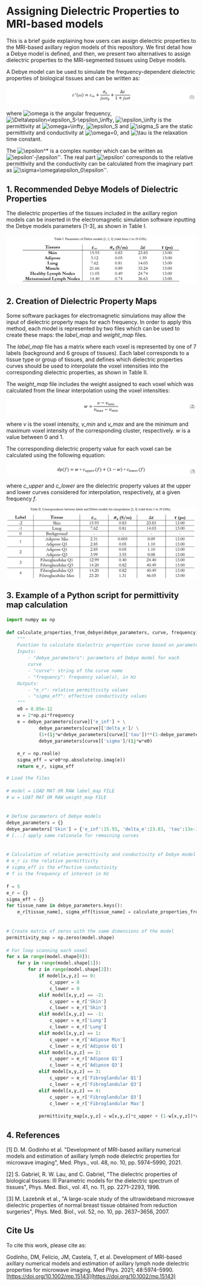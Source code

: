 # Assigning Dielectric Properties to MRI-based models

This is a brief guide explaining how users can assign dielectric properties to the MRI-based axillary region models of this repository. We first detail how a Debye model is defined, and then, we present two alternatives to assign dielectric properties to the MRI-segmented tissues using Debye models. 

A Debye model can be used to simulate the frequency-dependent dielectric properties of biological tissues and can be written as:

![Eq1](/images/eq1.PNG)

where ![\omega](https://latex.codecogs.com/svg.latex?\omega) is the angular frequency, ![\Delta\epsilon=\epsilon_S-\epsilon_\infty](https://latex.codecogs.com/svg.latex?\Delta\epsilon=\epsilon_S-\epsilon_\infty), ![\epsilon_\infty](https://latex.codecogs.com/svg.latex?\epsilon_\infty) is the permittivity at ![\omega=\infty](https://latex.codecogs.com/svg.latex?\omega=\infty), ![\epsilon_S](https://latex.codecogs.com/svg.latex?\epsilon_S) and ![\sigma_S](https://latex.codecogs.com/svg.latex?\sigma_S) are the static permittivity and conductivity at ![\omega=0](https://latex.codecogs.com/svg.latex?\omega=0), and ![\tau](https://latex.codecogs.com/svg.latex?\tau) is the relaxation time constant.

The ![\epsilon^*](https://latex.codecogs.com/svg.latex?\epsilon^*) is a complex number which can be written as ![\epsilon'-j\epsilon''](https://latex.codecogs.com/svg.latex?\epsilon'-j\epsilon''). The real part ![\epsilon'](https://latex.codecogs.com/svg.latex?\epsilon') corresponds to the relative permittivity and the conductivity can be calculated from the imaginary part as ![\sigma=\omega\epsilon_0\epsilon''](https://latex.codecogs.com/svg.latex?\sigma=\omega\epsilon_0\epsilon'').

## 1. Recommended Debye Models of Dielectric Properties

The dielectric properties of the tissues included in the axillary region models can be inserted in the electromagnetic simulation software inputting the Debye models parameters [1-3], as shown in Table I.

![Table1](/images/table1.PNG)

## 2. Creation of Dielectric Property Maps

Some software packages for electromagnetic simulations may allow the input of dielectric property maps for each frequency. In order to apply this method, each model is represented by two files which can be used to create these maps: the _label\_map_ and _weight\_map_ files.

The _label\_map_ file has a matrix where each voxel is represented by one of 7 labels (background and 6 groups of tissues). Each label corresponds to a tissue type or group of tissues, and defines which dielectric properties curves should be used to interpolate the voxel intensities into the corresponding dielectric properties, as shown in Table II.

The _weight\_map_ file includes the weight assigned to each voxel which was calculated from the linear interpolation using the voxel intensities:

![Eq2](/images/eq2.PNG)

where _v_ is the voxel intensity, _v\_min_ and _v\_max_ and are the minimum and maximum voxel intensity of the corresponding cluster, respectively. _w_ is a value between 0 and 1.

The corresponding dielectric property value for each voxel can be calculated using the following equation:

![Eq2](/images/eq3.PNG)

where _c\_upper_ and _c\_lower_ are the dielectric property values at the upper and lower curves considered for interpolation, respectively, at a given frequency _f_.

![Table2](/images/table2.PNG)

## 3. Example of a Python script for permittivity map calculation

```python
import numpy as np

def calculate_properties_from_debye(debye_parameters, curve, frequency):
    """
    Function to calculate dielectric properties curve based on parameters of Debye model.
    Inputs:
        - "debye_parameters": parameters of Debye model for each
        curve
        - "curve": string of the curve name
        - "frequency": frequency value(s), in Hz
    Outputs:
        - "e_r": relative permittivity values
        - "sigma_eff": effective conductivity values
    """
    e0 = 8.85e-12
    w = 2*np.pi*frequency
    e = debye_parameters[curve]['e_inf'] + \
            debye_parameters[curve]['delta_e']/ \
            (1+(1j*w*debye_parameters[curve]['tau'])**(1-debye_parameters[curve]['alpha'])) + \
            debye_parameters[curve]['sigma']/(1j*w*e0)

    e_r = np.real(e)
    sigma_eff = w*e0*np.absolute(np.imag(e))
    return e_r, sigma_eff 

```
```python
# Load the files

# model = LOAD MAT OR RAW label_map FILE
# w = LOAT MAT OR RAW weight_map FILE


# Define parameters of Debye models
debye_parameters = {}
debye_parameters['Skin'] = {'e_inf':15.93, 'delta_e':23.83, 'tau':13e-12, 'alpha':0, 'sigma':0.831}
# [...] apply same rationale for remaining curves


# Calculation of relative permittivity and conductivity of Debye model curve for the specified frequency
# e_r is the relative permittivity
# sigma_eff is the effective conductivity
# f is the frequency of interest in Hz 

f = 5
e_r = {}
sigma_eff = {}
for tissue_name in debye_parameters.keys():
    e_r[tissue_name], sigma_eff[tissue_name] = calculate_properties_from_debye(debye_parameters, tissue_name, f)


# Create matrix of zeros with the same dimensions of the model
permittivity_map = np.zeros(model.shape)

# For loop scanning each voxel 
for x in range(model.shape[0]):
    for y in range(model.shape[1]):
        for z in range(model.shape[2]):
            if model[x,y,z] == 0:
                c_upper = 0
                c_lower = 0
            elif model[x,y,z] == -2:                    
                c_upper = e_r['Skin']
                c_lower = e_r['Skin']
            elif model[x,y,z] == -1:                    
                c_upper = e_r['Lung']
                c_lower = e_r['Lung']
            elif model[x,y,z] == 1:                    
                c_upper = e_r['Adipose Min']    
                c_lower = e_r['Adipose Q1']
            elif model[x,y,z] == 2:                    
                c_upper = e_r['Adipose Q1']
                c_lower = e_r['Adipose Q3']
            elif model[x,y,z] == 3:                    
                c_upper = e_r['Fibroglandular Q1']
                c_lower = e_r['Fibroglandular Q3']
            elif model[x,y,z] == 4:                    
                c_upper = e_r['Fibroglandular Q3']
                c_lower = e_r['Fibroglandular Max']
            
            permittivity_map[x,y,z] = w[x,y,z]*c_upper + (1-w[x,y,z])*c_lower

```

## 4. References

[1] D. M. Godinho et al. "Development of MRI-based axillary numerical models and estimation of axillary lymph node dielectric properties for microwave imaging", Med. Phys., vol. 48, no. 10, pp. 5974–5990, 2021.

[2] S. Gabriel, R. W. Lau, and C. Gabriel, "The dielectric properties of biological tissues: III Parametric models for the dielectric spectrum of tissues", Phys. Med. Biol., vol. 41, no. 11, pp. 2271–2293, 1996.

[3] M. Lazebnik et al., "A large-scale study of the ultrawideband microwave dielectric properties of normal breast tissue obtained from reduction surgeries", Phys. Med. Biol., vol. 52, no. 10, pp. 2637–3656, 2007.


## Cite Us

To cite this work, please cite as: 	

Godinho, DM, Felício, JM, Castela, T, et al. Development of MRI-based axillary numerical models and estimation of axillary lymph node dielectric properties for microwave imaging. Med Phys. 2021; 48:5974–5990. [https://doi.org/10.1002/mp.15143](https://doi.org/10.1002/mp.15143)